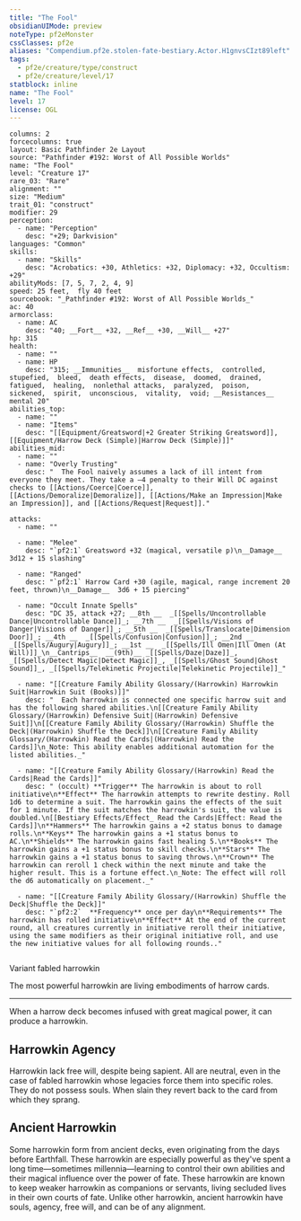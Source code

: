 ```yaml
---
title: "The Fool"
obsidianUIMode: preview
noteType: pf2eMonster
cssClasses: pf2e
aliases: "Compendium.pf2e.stolen-fate-bestiary.Actor.H1gnvsCIzt89left" 
tags:
  - pf2e/creature/type/construct
  - pf2e/creature/level/17
statblock: inline
name: "The Fool"
level: 17
license: OGL
---
```


```statblock
columns: 2
forcecolumns: true
layout: Basic Pathfinder 2e Layout
source: "Pathfinder #192: Worst of All Possible Worlds"
name: "The Fool"
level: "Creature 17"
rare_03: "Rare"
alignment: ""
size: "Medium"
trait_01: "construct"
modifier: 29
perception:
  - name: "Perception"
    desc: "+29; Darkvision"
languages: "Common"
skills:
  - name: "Skills"
    desc: "Acrobatics: +30, Athletics: +32, Diplomacy: +32, Occultism: +29"
abilityMods: [7, 5, 7, 2, 4, 9]
speed: 25 feet,  fly 40 feet
sourcebook: "_Pathfinder #192: Worst of All Possible Worlds_"
ac: 40
armorclass:
  - name: AC
    desc: "40; __Fort__ +32, __Ref__ +30, __Will__ +27"
hp: 315
health:
  - name: ""
  - name: HP
    desc: "315; __Immunities__  misfortune effects,  controlled,  stupefied,  bleed,  death effects,  disease,  doomed,  drained,  fatigued,  healing,  nonlethal attacks,  paralyzed,  poison,  sickened,  spirit,  unconscious,  vitality,  void; __Resistances__ mental 20"
abilities_top:
  - name: ""
  - name: "Items"
    desc: "[[Equipment/Greatsword|+2 Greater Striking Greatsword]], [[Equipment/Harrow Deck (Simple)|Harrow Deck (Simple)]]"
abilities_mid:
  - name: ""
  - name: "Overly Trusting"
    desc: "  The Fool naively assumes a lack of ill intent from everyone they meet. They take a –4 penalty to their Will DC against checks to [[Actions/Coerce|Coerce]], [[Actions/Demoralize|Demoralize]], [[Actions/Make an Impression|Make an Impression]], and [[Actions/Request|Request]]."

attacks:
  - name: ""

  - name: "Melee"
    desc: "`pf2:1` Greatsword +32 (magical, versatile p)\n__Damage__  3d12 + 15 slashing"

  - name: "Ranged"
    desc: "`pf2:1` Harrow Card +30 (agile, magical, range increment 20 feet, thrown)\n__Damage__  3d6 + 15 piercing"

  - name: "Occult Innate Spells"
    desc: "DC 35, attack +27; __8th __  _[[Spells/Uncontrollable Dance|Uncontrollable Dance]]_; __7th __  _[[Spells/Visions of Danger|Visions of Danger]]_; __5th __  _[[Spells/Translocate|Dimension Door]]_; __4th __  _[[Spells/Confusion|Confusion]]_; __2nd __  _[[Spells/Augury|Augury]]_; __1st __  _[[Spells/Ill Omen|Ill Omen (At Will)]]_\n__Cantrips__  __(9th)__ _[[Spells/Daze|Daze]]_, _[[Spells/Detect Magic|Detect Magic]]_, _[[Spells/Ghost Sound|Ghost Sound]]_, _[[Spells/Telekinetic Projectile|Telekinetic Projectile]]_"

  - name: "[[Creature Family Ability Glossary/(Harrowkin) Harrowkin Suit|Harrowkin Suit (Books)]]"
    desc: "  Each harrowkin is connected one specific harrow suit and has the following shared abilities.\n[[Creature Family Ability Glossary/(Harrowkin) Defensive Suit|(Harrowkin) Defensive Suit]]\n[[Creature Family Ability Glossary/(Harrowkin) Shuffle the Deck|(Harrowkin) Shuffle the Deck]]\n[[Creature Family Ability Glossary/(Harrowkin) Read the Cards|(Harrowkin) Read the Cards]]\n_Note: This ability enables additional automation for the listed abilities._"

  - name: "[[Creature Family Ability Glossary/(Harrowkin) Read the Cards|Read the Cards]]"
    desc: " (occult) **Trigger** The harrowkin is about to roll initiative\n**Effect** The harrowkin attempts to rewrite destiny. Roll 1d6 to determine a suit. The harrowkin gains the effects of the suit for 1 minute. If the suit matches the harrowkin's suit, the value is doubled.\n[[Bestiary Effects/Effect_ Read the Cards|Effect: Read the Cards]]\n**Hammers** The harrowkin gains a +2 status bonus to damage rolls.\n**Keys** The harrowkin gains a +1 status bonus to AC.\n**Shields** The harrowkin gains fast healing 5.\n**Books** The harrowkin gains a +1 status bonus to skill checks.\n**Stars** The harrowkin gains a +1 status bonus to saving throws.\n**Crown** The harrowkin can reroll 1 check within the next minute and take the higher result. This is a fortune effect.\n_Note: The effect will roll the d6 automatically on placement._"

  - name: "[[Creature Family Ability Glossary/(Harrowkin) Shuffle the Deck|Shuffle the Deck]]"
    desc: "`pf2:2`  **Frequency** once per day\n**Requirements** The harrowkin has rolled initiative\n**Effect** At the end of the current round, all creatures currently in initiative reroll their initiative, using the same modifiers as their original initiative roll, and use the new initiative values for all following rounds.."
 
```


Variant fabled harrowkin

The most powerful harrowkin are living embodiments of harrow cards.

* * *

When a harrow deck becomes infused with great magical power, it can produce a harrowkin.

## Harrowkin Agency

Harrowkin lack free will, despite being sapient. All are neutral, even in the case of fabled harrowkin whose legacies force them into specific roles. They do not possess souls. When slain they revert back to the card from which they sprang.

## Ancient Harrowkin

Some harrowkin form from ancient decks, even originating from the days before Earthfall. These harrowkin are especially powerful as they've spent a long time—sometimes millennia—learning to control their own abilities and their magical influence over the power of fate. These harrowkin are known to keep weaker harrowkin as companions or servants, living secluded lives in their own courts of fate. Unlike other harrowkin, ancient harrowkin have souls, agency, free will, and can be of any alignment.
